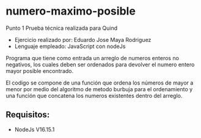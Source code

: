 # numero-maximo-posible

Punto 1 Prueba técnica realizada para Quind
 * Ejercicio realizado por: Eduardo Jose Maya Rodriguez
 * Lenguaje empleado: JavaScript con nodeJs
 
 Programa que tiene como entrada un arreglo de numeros enteros no negativos, los cuales deben ser ordenados para devolver el numero entero mayor posible encontrado.
 
 El codigo se compone de una función que ordena los números de mayor a menor por medio del algoritmo de metodo burbuja para el ordenamiento y una función que concatena los numeros existentes dentro del arreglo.
 
## Requisitos:
 - NodeJs V16.15.1
 
